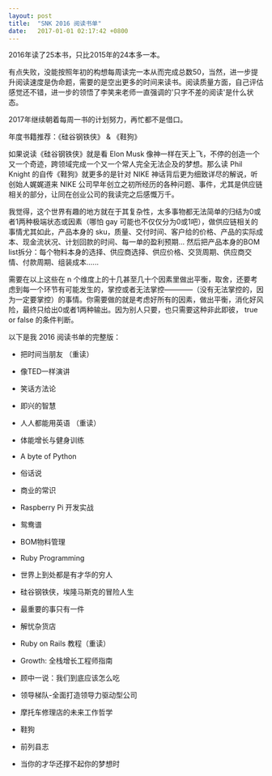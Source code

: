 ```yaml
---
layout: post
title:  "SNK 2016 阅读书单"
date:   2017-01-01 02:17:42 +0800
---
```

2016年读了25本书，只比2015年的24本多一本。

有点失败，没能按照年初的构想每周读完一本从而完成总数50，当然，进一步提升阅读速度是伪命题，需要的是空出更多的时间来读书。阅读质量方面，自己评估感觉还不错，进一步的领悟了李笑来老师一直强调的'只字不差的阅读'是什么状态。<br>

2017年继续朝着每周一书的计划努力，再忙都不是借口。



年度书籍推荐：《硅谷钢铁侠》 & 《鞋狗》



如果说读《硅谷钢铁侠》就是看 Elon Musk 像神一样在天上飞，不停的创造一个又一个奇迹，跨领域完成一个又一个常人完全无法企及的梦想。那么读 Phil Knight 的自传《鞋狗》就更多的是针对 NIKE 神话背后更为细致详尽的解说，听创始人娓娓道来 NIKE 公司早年创立之初所经历的各种问题、事件，尤其是供应链相关的部分，让同在创业公司的我读完之后感慨万千。<br>

我觉得，这个世界有趣的地方就在于其复杂性，太多事物都无法简单的归结为0或者1两种极端状态或因素（哪怕 gay 可能也不仅仅分为0或1吧），做供应链相关的事情尤其如此，产品本身的 sku，质量、交付时间、客户给的价格、产品的实际成本、现金流状况、计划回款的时间、每一单的盈利预期... 然后把产品本身的BOM list拆分：每个物料本身的选择、供应商选择、供应价格、交货周期、供应商交情、付款周期、组装成本......

需要在以上这些在 n 个维度上的十几甚至几十个因素里做出平衡，取舍，还要考虑到每一个环节有可能发生的，掌控或者无法掌控————（没有无法掌控的，因为一定要掌控）的事情。你需要做的就是考虑好所有的因素，做出平衡，消化好风险，最终只给出0或者1两种输出。因为别人只要，也只需要这种非此即彼， true or false 的条件判断。



以下是我 2016 阅读书单的完整版：



* 把时间当朋友 （重读）

* 像TED一样演讲

* 笑话方法论

* 即兴的智慧

* 人人都能用英语 （重读）

* 体能增长与健身训练

* A byte of Python

* 俗话说

* 商业的常识

* Raspberry Pi 开发实战

* 鸳鸯谱

* BOM物料管理

* Ruby Programming

* 世界上到处都是有才华的穷人

* 硅谷钢铁侠，埃隆马斯克的冒险人生

* 最重要的事只有一件

* 解忧杂货店

* Ruby on Rails 教程（重读）

* Growth: 全栈增长工程师指南

* 顾中一说：我们到底应该怎么吃

* 领导梯队-全面打造领导力驱动型公司

* 摩托车修理店的未来工作哲学

* 鞋狗

* 前列县志

* 当你的才华还撑不起你的梦想时

<br>

<br>

<br>